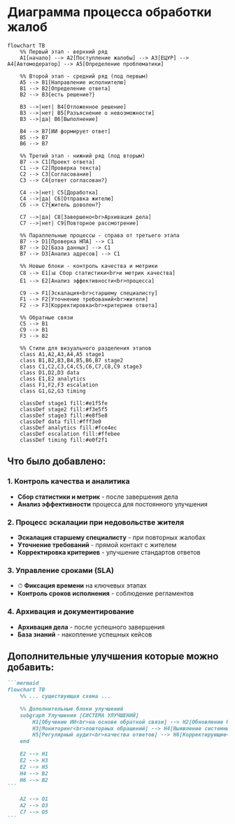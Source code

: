# Диаграмма процесса обработки жалоб

```mermaid
flowchart TB
    %% Первый этап - верхний ряд
    A1[начало] --> A2[Поступление жалобы] --> A3[ЕЦУР] --> A4[Автомодератор] --> A5[Определение проблематики]
    
    %% Второй этап - средний ряд (под первым)
    A5 --> B1[Направление исполнителю]
    B1 --> B2[Определение ответа] 
    B2 --> B3{есть решение?}
    
    B3 -->|нет| B4[Отложенное решение]
    B3 -->|нет| B5[Разъяснение о невозможности] 
    B3 -->|да| B6[Выполнение]
    
    B4 --> B7[ИИ формирует ответ]
    B5 --> B7
    B6 --> B7

    %% Третий этап - нижний ряд (под вторым)
    B7 --> C1[Проект ответа]
    C1 --> C2[Проверка текста] 
    C2 --> C3[Согласование] 
    C3 --> C4{ответ согласован?}
    
    C4 -->|нет| C5[Доработка]
    C4 -->|да| C6[Отправка жителю]
    C6 --> C7{житель доволен?}
    
    C7 -->|да| C8[Завершено<br>Архивация дела]
    C7 -->|нет| C9[Повторное рассмотрение]

    %% Параллельные процессы - справа от третьего этапа
    B7 --> D1[Проверка НПА] --> C1
    B7 --> D2[База данных] --> C1
    B7 --> D3[Анализ адресов] --> C1

    %% Новые блоки - контроль качества и метрики
    C8 --> E1[📊 Сбор статистики<br>и метрик качества]
    E1 --> E2[Анализ эффективности<br>процесса]
    
    C9 --> F1[Эскалация<br>старшему специалисту]
    F1 --> F2[Уточнение требований<br>жителя]
    F2 --> F3[Корректировка<br>критериев ответа]

    %% Обратные связи
    C5 --> B1
    C9 --> B1
    F3 --> B2

    %% Стили для визуального разделения этапов
    class A1,A2,A3,A4,A5 stage1
    class B1,B2,B3,B4,B5,B6,B7 stage2
    class C1,C2,C3,C4,C5,C6,C7,C8,C9 stage3
    class D1,D2,D3 data
    class E1,E2 analytics
    class F1,F2,F3 escalation
    class G1,G2,G3 timing
    
    classDef stage1 fill:#e1f5fe
    classDef stage2 fill:#f3e5f5
    classDef stage3 fill:#e8f5e8
    classDef data fill:#fff3e0
    classDef analytics fill:#fce4ec
    classDef escalation fill:#ffebee
    classDef timing fill:#e0f2f1
```

## **Что было добавлено:**

### 1. **Контроль качества и аналитика**
- **Сбор статистики и метрик** - после завершения дела
- **Анализ эффективности** процесса для постоянного улучшения

### 2. **Процесс эскалации** при недовольстве жителя
- **Эскалация старшему специалисту** - при повторных жалобах
- **Уточнение требований** - прямой контакт с жителем
- **Корректировка критериев** - улучшение стандартов ответов

### 3. **Управление сроками (SLA)**
- ⏱ **Фиксация времени** на ключевых этапах
- **Контроль сроков исполнения** - соблюдение регламентов

### 4. **Архивация и документирование**
- **Архивация дела** - после успешного завершения
- **База знаний** - накопление успешных кейсов

## **Дополнительные улучшения которые можно добавить:**

````markdown
```mermaid
flowchart TB
    %% ... существующая схема ...

    %% Дополнительные блоки улучшений
    subgraph Улучшения [СИСТЕМА УЛУЧШЕНИЙ]
        H1[Обучение ИИ<br>на основе обратной связи] --> H2[Обновление базы<br>знаний и шаблонов]
        H3[Мониторинг<br>повторных обращений] --> H4[Выявление системных<br>проблем]
        H5[Регулярный аудит<br>качества ответов] --> H6[Корректирующие<br>действия]
    end

    E2 --> H1
    E2 --> H3
    E2 --> H5
    H4 --> B2
    H6 --> B2
```

    A2 --> O1
    A2 --> O3
    C7 --> O5
```

